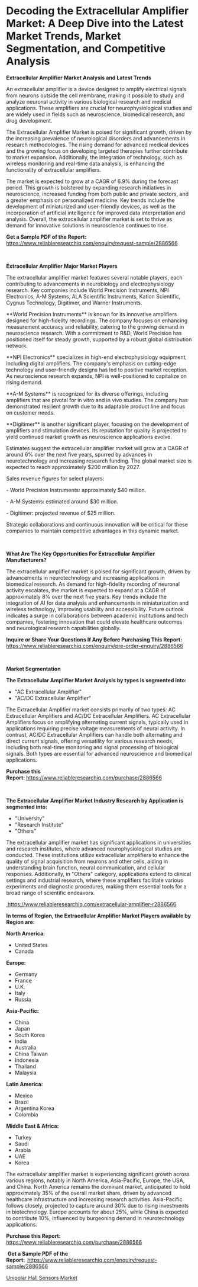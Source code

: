 <p><h1>Decoding the Extracellular Amplifier Market: A Deep Dive into the Latest Market Trends, Market Segmentation, and Competitive Analysis</h1></p><p><strong>Extracellular Amplifier Market Analysis and Latest Trends</strong></p>
<p><p>An extracellular amplifier is a device designed to amplify electrical signals from neurons outside the cell membrane, making it possible to study and analyze neuronal activity in various biological research and medical applications. These amplifiers are crucial for neurophysiological studies and are widely used in fields such as neuroscience, biomedical research, and drug development.</p><p>The Extracellular Amplifier Market is poised for significant growth, driven by the increasing prevalence of neurological disorders and advancements in research methodologies. The rising demand for advanced medical devices and the growing focus on developing targeted therapies further contribute to market expansion. Additionally, the integration of technology, such as wireless monitoring and real-time data analysis, is enhancing the functionality of extracellular amplifiers.</p><p>The market is expected to grow at a CAGR of 6.9% during the forecast period. This growth is bolstered by expanding research initiatives in neuroscience, increased funding from both public and private sectors, and a greater emphasis on personalized medicine. Key trends include the development of miniaturized and user-friendly devices, as well as the incorporation of artificial intelligence for improved data interpretation and analysis. Overall, the extracellular amplifier market is set to thrive as demand for innovative solutions in neuroscience continues to rise.</p></p>
<p><strong>Get a Sample PDF of the Report:&nbsp;</strong> <a href="https://www.reliableresearchiq.com/enquiry/request-sample/2886566?utm_campaign=2456&utm_medium=2&utm_source=Github&utm_content=ia&utm_term=13032025&utm_id=extracellular-amplifier">https://www.reliableresearchiq.com/enquiry/request-sample/2886566</a></p>
<p>&nbsp;</p>
<p><strong>Extracellular Amplifier Major Market Players</strong></p>
<p><p>The extracellular amplifier market features several notable players, each contributing to advancements in neurobiology and electrophysiology research. Key companies include World Precision Instruments, NPI Electronics, A-M Systems, ALA Scientific Instruments, Kation Scientific, Cygnus Technology, Digitimer, and Warner Instruments.</p><p>**World Precision Instruments** is known for its innovative amplifiers designed for high-fidelity recordings. The company focuses on enhancing measurement accuracy and reliability, catering to the growing demand in neuroscience research. With a commitment to R&D, World Precision has positioned itself for steady growth, supported by a robust global distribution network.</p><p>**NPI Electronics** specializes in high-end electrophysiology equipment, including digital amplifiers. The company's emphasis on cutting-edge technology and user-friendly designs has led to positive market reception. As neuroscience research expands, NPI is well-positioned to capitalize on rising demand.</p><p>**A-M Systems** is recognized for its diverse offerings, including amplifiers that are pivotal for in vitro and in vivo studies. The company has demonstrated resilient growth due to its adaptable product line and focus on customer needs.</p><p>**Digitimer** is another significant player, focusing on the development of amplifiers and stimulation devices. Its reputation for quality is projected to yield continued market growth as neuroscience applications evolve.</p><p>Estimates suggest the extracellular amplifier market will grow at a CAGR of around 6% over the next five years, spurred by advances in neurotechnology and increasing research funding. The global market size is expected to reach approximately $200 million by 2027.</p><p>Sales revenue figures for select players:</p><p>- World Precision Instruments: approximately $40 million.</p><p>- A-M Systems: estimated around $30 million.</p><p>- Digitimer: projected revenue of $25 million.</p><p>Strategic collaborations and continuous innovation will be critical for these companies to maintain competitive advantages in this dynamic market.</p></p>
<p>&nbsp;</p>
<p><strong>What Are The Key Opportunities For Extracellular Amplifier Manufacturers?</strong></p>
<p><p>The extracellular amplifier market is poised for significant growth, driven by advancements in neurotechnology and increasing applications in biomedical research. As demand for high-fidelity recording of neuronal activity escalates, the market is expected to expand at a CAGR of approximately 8% over the next five years. Key trends include the integration of AI for data analysis and enhancements in miniaturization and wireless technology, improving usability and accessibility. Future outlook indicates a surge in collaborations between academic institutions and tech companies, fostering innovation that could elevate healthcare outcomes and neurological research capabilities globally.</p></p>
<p><strong>Inquire or Share Your Questions If Any Before Purchasing This Report:</strong> <a href="https://www.reliableresearchiq.com/enquiry/pre-order-enquiry/2886566?utm_campaign=2456&utm_medium=2&utm_source=Github&utm_content=ia&utm_term=13032025&utm_id=extracellular-amplifier">https://www.reliableresearchiq.com/enquiry/pre-order-enquiry/2886566</a></p>
<p>&nbsp;</p>
<p><strong>Market Segmentation</strong></p>
<p><strong>The Extracellular Amplifier Market Analysis by types is segmented into:</strong></p>
<p><ul><li>"AC Extracellular Amplifier"</li><li>"AC/DC Extracellular Amplifier"</li></ul></p>
<p><p>The Extracellular Amplifier market consists primarily of two types: AC Extracellular Amplifiers and AC/DC Extracellular Amplifiers. AC Extracellular Amplifiers focus on amplifying alternating current signals, typically used in applications requiring precise voltage measurements of neural activity. In contrast, AC/DC Extracellular Amplifiers can handle both alternating and direct current signals, offering versatility for various research needs, including both real-time monitoring and signal processing of biological signals. Both types are essential for advanced neuroscience and biomedical applications.</p></p>
<p><strong>Purchase this Report:&nbsp;</strong><a href="https://www.reliableresearchiq.com/purchase/2886566?utm_campaign=2456&utm_medium=2&utm_source=Github&utm_content=ia&utm_term=13032025&utm_id=extracellular-amplifier">https://www.reliableresearchiq.com/purchase/2886566</a></p>
<p>&nbsp;</p>
<p><strong>The Extracellular Amplifier Market Industry Research by Application is segmented into:</strong></p>
<p><ul><li>"University"</li><li>"Research Institute"</li><li>"Others"</li></ul></p>
<p><p>The extracellular amplifier market has significant applications in universities and research institutes, where advanced neurophysiological studies are conducted. These institutions utilize extracellular amplifiers to enhance the quality of signal acquisition from neurons and other cells, aiding in understanding brain function, neural communication, and cellular responses. Additionally, in "Others" category, applications extend to clinical settings and industrial research, where these amplifiers facilitate various experiments and diagnostic procedures, making them essential tools for a broad range of scientific endeavors.</p></p>
<p><a href="https://www.reliableresearchiq.com/extracellular-amplifier-r2886566?utm_campaign=2456&utm_medium=2&utm_source=Github&utm_content=ia&utm_term=13032025&utm_id=extracellular-amplifier">&nbsp;https://www.reliableresearchiq.com/extracellular-amplifier-r2886566</a></p>
<p><strong>In terms of Region, the Extracellular Amplifier Market Players available by Region are:</strong></p>
<p>
    <p> <strong> North America: </strong>
        <ul>
            <li>United States</li>
            <li>Canada</li>
        </ul>
        </p> 
    <p> <strong> Europe: </strong>
        <ul>
            <li>Germany</li>
            <li>France</li>
            <li>U.K.</li>
            <li>Italy</li>
            <li>Russia</li>
        </ul>
        </p> 
    <p> <strong> Asia-Pacific: </strong>
        <ul>
            <li>China</li>
            <li>Japan</li>
            <li>South Korea</li>
            <li>India</li>
            <li>Australia</li>
            <li>China Taiwan</li>
            <li>Indonesia</li>
            <li>Thailand</li>
            <li>Malaysia</li>
        </ul>
        </p> 
    <p> <strong> Latin America: </strong>
        <ul>
            <li>Mexico</li>
            <li>Brazil</li>
            <li>Argentina Korea</li>
            <li>Colombia</li>
        </ul>
        </p> 
    <p> <strong> Middle East & Africa: </strong>
        <ul>
            <li>Turkey</li>
            <li>Saudi</li>
            <li>Arabia</li>
            <li>UAE</li>
            <li>Korea</li>
        </ul>
    </p>
    </p>
<p><p>The extracellular amplifier market is experiencing significant growth across various regions, notably in North America, Asia-Pacific, Europe, the USA, and China. North America remains the dominant market, anticipated to hold approximately 35% of the overall market share, driven by advanced healthcare infrastructure and increasing research activities. Asia-Pacific follows closely, projected to capture around 30% due to rising investments in biotechnology. Europe accounts for about 25%, while China is expected to contribute 10%, influenced by burgeoning demand in neurotechnology applications.</p></p>
<p><strong>Purchase this Report: </strong><a href="https://www.reliableresearchiq.com/purchase/2886566?utm_campaign=2456&utm_medium=2&utm_source=Github&utm_content=ia&utm_term=13032025&utm_id=extracellular-amplifier">https://www.reliableresearchiq.com/purchase/2886566</a></p>
<p>&nbsp;<strong>Get a Sample PDF of the Report:&nbsp;&nbsp;</strong><a href="https://www.reliableresearchiq.com/enquiry/request-sample/2886566?utm_campaign=2456&utm_medium=2&utm_source=Github&utm_content=ia&utm_term=13032025&utm_id=extracellular-amplifier">https://www.reliableresearchiq.com/enquiry/request-sample/2886566</a></p>
<p><strong></strong></p>
<p><p><a href="https://github.com/oslieselotte2192/Market-Research-Report-List-1/blob/main/unipolar-hall-sensors-market.md?utm_campaign=2456&utm_medium=2&utm_source=Github&utm_content=ia&utm_term=13032025&utm_id=extracellular-amplifier">Unipolar Hall Sensors Market</a></p></p>
